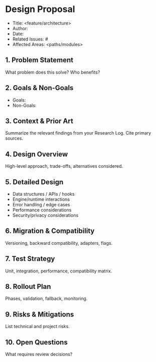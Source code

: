 # Design Proposal

- Title: <feature/architecture>
- Author: <name>
- Date: <YYYY-MM-DD>
- Related Issues: #<id>
- Affected Areas: <paths/modules>

## 1. Problem Statement
What problem does this solve? Who benefits?

## 2. Goals & Non-Goals
- Goals:
- Non-Goals:

## 3. Context & Prior Art
Summarize the relevant findings from your Research Log. Cite primary sources.

## 4. Design Overview
High-level approach, trade-offs, alternatives considered.

## 5. Detailed Design
- Data structures / APIs / hooks
- Engine/runtime interactions
- Error handling / edge cases
- Performance considerations
- Security/privacy considerations

## 6. Migration & Compatibility
Versioning, backward compatibility, adapters, flags.

## 7. Test Strategy
Unit, integration, performance, compatibility matrix.

## 8. Rollout Plan
Phases, validation, fallback, monitoring.

## 9. Risks & Mitigations
List technical and project risks.

## 10. Open Questions
What requires review decisions?
